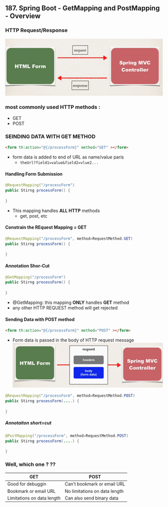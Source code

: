 ## 187. Spring Boot - GetMapping and PostMapping - Overview

### HTTP Request/Response 

![img.png](img.png)

### most commonly used HTTP methods : 
* GET
* POST

### SEINDING DATA WITH GET METHOD 

```html
<form th:action="@{/processForm}" method="GET" ></form>
```
* form data is added to end of URL as name/value paris 
  * `theUrl?field1=value&field2=vlue2...`

#### Handling Form Submission 
```java
@RequestMapping("/processForm")
public Stirng processForm() {
    
}
```
* This mapping handles **ALL HTTP** methods 
  * get, post, etc 

#### Constrain the REquest Mapping = GET 
```java
@RequestMapping("/processForm", method=RequestMethod.GET)
public Stirng processForm() {
    
}
```
#### Annotation Shor-Cut 

```java
@GetMapping("/processForm")
public Stirng processForm() {
    
}
```
* @GetMapping: this mapping **ONLY** handles **GET** method 
* any other HTTP REQUEST method will get rejected 

#### Sending Data with POST method 
```html
<form th:action="@{/processForm}" method="POST" ></form>
```
* Form data is passed in the body of HTTP request message 
![img_1.png](img_1.png)

```java
@RequestMapping("/processForm", method=RequestMethod.POST)
public Stirng processForm(....) {
    
}
```
##### Annotaiton short=cut
```java
@PostMapping("/processForm", method=RequestMethod.POST)
public Stirng processForm(....) {
    
}
```

### Well, which one ? ?? 
| GET                       | POST                          | 
|---------------------------|-------------------------------|
| Good for debuggin         | Can't bookmark or email URL   |
| Bookmark or email URL     | No limitations on data length |
| Limitations on data length | Can also send binary data     |

